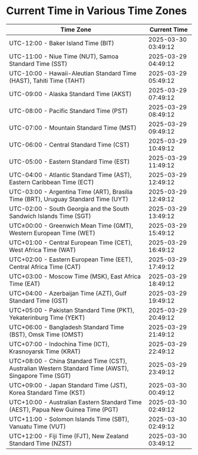 # Current Time in Various Time Zones

| Time Zone | Current Time |
|-----------|--------------|
| UTC-12:00 - Baker Island Time (BIT) | 2025-03-30 03:49:12 |
| UTC-11:00 - Niue Time (NUT), Samoa Standard Time (SST) | 2025-03-29 04:49:12 |
| UTC-10:00 - Hawaii-Aleutian Standard Time (HAST), Tahiti Time (TAHT) | 2025-03-29 05:49:12 |
| UTC-09:00 - Alaska Standard Time (AKST) | 2025-03-29 07:49:12 |
| UTC-08:00 - Pacific Standard Time (PST) | 2025-03-29 08:49:12 |
| UTC-07:00 - Mountain Standard Time (MST) | 2025-03-29 09:49:12 |
| UTC-06:00 - Central Standard Time (CST) | 2025-03-29 10:49:12 |
| UTC-05:00 - Eastern Standard Time (EST) | 2025-03-29 11:49:12 |
| UTC-04:00 - Atlantic Standard Time (AST), Eastern Caribbean Time (ECT) | 2025-03-29 12:49:12 |
| UTC-03:00 - Argentina Time (ART), Brasília Time (BRT), Uruguay Standard Time (UYT) | 2025-03-29 12:49:12 |
| UTC-02:00 - South Georgia and the South Sandwich Islands Time (SGT) | 2025-03-29 13:49:12 |
| UTC±00:00 - Greenwich Mean Time (GMT), Western European Time (WET) | 2025-03-29 15:49:12 |
| UTC+01:00 - Central European Time (CET), West Africa Time (WAT) | 2025-03-29 16:49:12 |
| UTC+02:00 - Eastern European Time (EET), Central Africa Time (CAT) | 2025-03-29 17:49:12 |
| UTC+03:00 - Moscow Time (MSK), East Africa Time (EAT) | 2025-03-29 18:49:12 |
| UTC+04:00 - Azerbaijan Time (AZT), Gulf Standard Time (GST) | 2025-03-29 19:49:12 |
| UTC+05:00 - Pakistan Standard Time (PKT), Yekaterinburg Time (YEKT) | 2025-03-29 20:49:12 |
| UTC+06:00 - Bangladesh Standard Time (BST), Omsk Time (OMST) | 2025-03-29 21:49:12 |
| UTC+07:00 - Indochina Time (ICT), Krasnoyarsk Time (KRAT) | 2025-03-29 22:49:12 |
| UTC+08:00 - China Standard Time (CST), Australian Western Standard Time (AWST), Singapore Time (SGT) | 2025-03-29 23:49:12 |
| UTC+09:00 - Japan Standard Time (JST), Korea Standard Time (KST) | 2025-03-30 00:49:12 |
| UTC+10:00 - Australian Eastern Standard Time (AEST), Papua New Guinea Time (PGT) | 2025-03-30 02:49:12 |
| UTC+11:00 - Solomon Islands Time (SBT), Vanuatu Time (VUT) | 2025-03-30 02:49:12 |
| UTC+12:00 - Fiji Time (FJT), New Zealand Standard Time (NZST) | 2025-03-30 03:49:12 |
